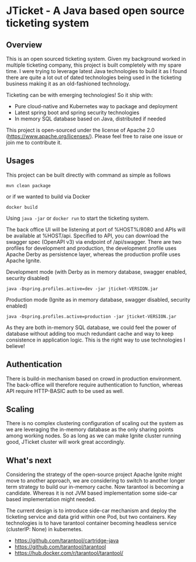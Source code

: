 # JTicket - A Java based open source ticketing system

## Overview
This is an open sourced ticketing system. 
Given my background worked in multiple ticketing company, this project is built completely with my spare time. 
I were trying to leverage latest Java technologies to build it as I found there are quite a lot 
out of dated technologies being used in the ticketing business making it as an old-fashioned technology. 

Ticketing can be with emerging technologies! So it ship with:
* Pure cloud-native and Kubernetes way to package and deployment
* Latest spring boot and spring security technologies 
* In memory SQL database based on Java, distributed if needed 

This project is open-sourced under the license of Apache 2.0 (https://www.apache.org/licenses/). 
Please feel free to raise one issue or join me to contribute it. 

## Usages
This project can be built directly with command as simple as follows
```
mvn clean package
```
or if we wanted to build via Docker
```
docker build
```
Using `java -jar` or `docker run` to start the ticketing system.

The back office UI will be listening at port of %HOST%/8080 and APIs will be available at %HOST/api. 
Specified to API, you can download the swagger spec (OpenAPI v3) via endpoint of /api/swagger.
There are two profiles for development and production, the development profile uses Apache Derby as persistence layer,
whereas the production profile uses Apache Ignite.

Development mode (with Derby as in memory database, swagger enabled, security disabled)
```
java -Dspring.profiles.active=dev -jar jticket-VERSION.jar
```
Production mode (Ignite as in memory database, swagger disabled, security enabled)
```
java -Dspring.profiles.active=production -jar jticket-VERSION.jar
```
As they are both in-memory SQL database, we could feel the power 
of database without adding too much redundant cache and way to keep consistence in application logic. This is the right 
way to use technologies I believe! 

## Authentication
There is build-in mechanism based on crowd in production environment. 
The back-office will therefore require authentication to function, whereas API require HTTP-BASIC auth to be used as well.

## Scaling
There is no complex clustering configuration of scaling out the system as we are leveraging the in-memory database as 
the only sharing points among working nodes. So as long as we can make Ignite cluster running good, JTicket cluster will 
work great accordingly. 

## What's next
Considering the strategy of the open-source project Apache Ignite might move to another approach, we are considering to switch
to another longer term strategy to build our in-memory cache. Now tarantool is becoming a candidate. Whereas it is not JVM 
based implementation some side-car based implementation might needed. 

The current design is to introduce side-car mechanism and deploy the ticketing service and data grid within one Pod, but two containers. 
Key technologies is to have tarantool container becoming headless service (clusterIP: None) in kubernetes. 

* https://github.com/tarantool/cartridge-java
* https://github.com/tarantool/tarantool
* https://hub.docker.com/r/tarantool/tarantool/
